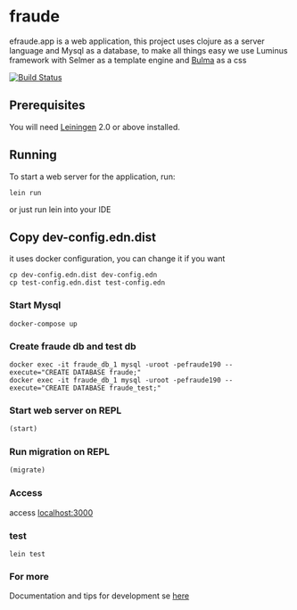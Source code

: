 # fraude
efraude.app is a web application, this project uses clojure as a server language and Mysql as a database, to make all things easy we use Luminus framework with Selmer as a template engine and [Bulma](https://bulma.io/) as a css

[![Build Status](https://travis-ci.com/pvgomes/efraude.svg?token=Ha16hcqsZpMxYmV2Szvm&branch=main)](https://travis-ci.com/pvgomes/efraude)

## Prerequisites

You will need [Leiningen][1] 2.0 or above installed.

[1]: https://github.com/technomancy/leiningen

## Running

To start a web server for the application, run:

    lein run 

or just run lein into your IDE

## Copy dev-config.edn.dist 
it uses docker configuration, you can change it if you want
```
cp dev-config.edn.dist dev-config.edn
cp test-config.edn.dist test-config.edn
```

### Start Mysql
```docker-compose up```

### Create fraude db and test db
```
docker exec -it fraude_db_1 mysql -uroot -pefraude190 --execute="CREATE DATABASE fraude;"
docker exec -it fraude_db_1 mysql -uroot -pefraude190 --execute="CREATE DATABASE fraude_test;"
```

### Start web server on REPL
```clojure
(start)
```

### Run migration on REPL
```clojure
(migrate)
```

### Access
access [localhost:3000](http://localhost:3000)


### test
`lein test`


### For more
Documentation and tips for development se [here](resources/docs/docs.md)